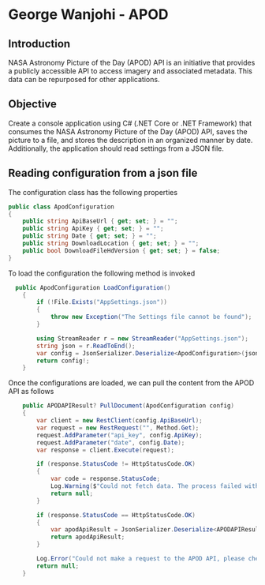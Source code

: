 # George Wanjohi - APOD

## Introduction

NASA Astronomy Picture of the Day (APOD) API is an initiative that provides a publicly accessible API to access imagery and associated metadata. This data can be repurposed for other applications. 

## Objective 

Create a console application using C# (.NET Core or .NET Framework) that consumes the
NASA Astronomy Picture of the Day (APOD) API, saves the picture to a file, and stores the
description in an organized manner by date. Additionally, the application should read settings
from a JSON file.

## Reading configuration from a json file

The configuration class has the following properties

```c#
public class ApodConfiguration
{
    public string ApiBaseUrl { get; set; } = "";
    public string ApiKey { get; set; } = "";
    public string Date { get; set; } = "";
    public string DownloadLocation { get; set; } = "";
    public bool DownloadFileHdVersion { get; set; } = false;
}
```

To load the configuration the following method is invoked

```c#
  public ApodConfiguration LoadConfiguration()
    {
        if (!File.Exists("AppSettings.json"))
        {
            throw new Exception("The Settings file cannot be found");
        }

        using StreamReader r = new StreamReader("AppSettings.json");
        string json = r.ReadToEnd();
        var config = JsonSerializer.Deserialize<ApodConfiguration>(json);
        return config!;
    }
```


Once the configurations are loaded, we can pull the content from the APOD API as follows

```C#
    public APODAPIResult? PullDocument(ApodConfiguration config)
    {
        var client = new RestClient(config.ApiBaseUrl);
        var request = new RestRequest("", Method.Get);
        request.AddParameter("api_key", config.ApiKey);
        request.AddParameter("date", config.Date);
        var response = client.Execute(request);

        if (response.StatusCode != HttpStatusCode.OK)
        {
            var code = response.StatusCode;
            Log.Warning($"Could not fetch data. The process failed with status code {code}");
            return null;
        }

        if (response.StatusCode == HttpStatusCode.OK)
        {
            var apodApiResult = JsonSerializer.Deserialize<APODAPIResult>(response.Content);
            return apodApiResult;
        }

        Log.Error("Could not make a request to the APOD API, please check your internet connection and try again");
        return null;
    }

```